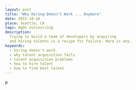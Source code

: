 ```yaml
---
layout: post
title: "Why Hiring Doesn't Work ... Anymore"
date: 2015-10-26
place: Seattle, CA
tags: mgmt outsourcing
description:
  Trying to build a team of developers by acquiring
  and hiring talents is a recipe for failure. Here is why.
keywords:
  - hiring doesn't work
  - why talent acquisition fails
  - talent acquisition problems
  - how to hire talent
  - how to find best talent
---
```


p

<!--more-->

